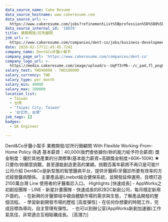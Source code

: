```yaml
---
data_source_name: Cake Resume
data_source_hostname: www.cakeresume.com
data_source_url: >-
  https://www.cakeresume.com/jobs?refinementList%5Bprofession%5D%5B0%5D=engineering_qa-engineer&refinementList%5Bsalary_type%5D=per_month&refinementList%5Bsalary_currency%5D=TWD&range%5Bsalary_range%5D%5Bmax%5D=600000
data_source_internal_id: '18029'
title: 業務開發/診所顧問
job_url: >-
  https://www.cakeresume.com/companies/dent-co/jobs/business-development-clinic-marketing-consultant
date: 2020-02-17T11:45:45.724Z
company_name: Dent&Co牙醫小幫手
company_page_url: 'https://www.cakeresume.com/companies/dent-co'
company_logo_url: >-
  https://media.cakeresume.com/image/upload/s--UqP73rMk--/c_pad,fl_png8,h_200,w_200/v1634458833/d9yx44r3dppkueg8ibqz.png
salary_text: TWD40000 - TWD100000
salary_currency: TWD
salary_type: per_month
salary_min: 40000
salary_max: 100000
location_list:
  - Taiwan
  - 台灣
  - 'Taipei City, Taiwan'
  - '台北市, 台灣'
job_tags: []
badges:
  - QA Engineer

---
```


Dent&Co牙醫小幫手 業務開發/診所行銷顧問 With Flexible Working-From-Home Policy 待遇 基本薪資：40,000(我們會依據你/妳的能力給予符合薪資) 獎金制度：優於其他產業的分潤標準(基本能力薪資+高額獎金制度=60K~100K) ★只要你/妳願意挑戰，甚至還能創造更高的業績。挑戰百萬年薪將不再只是可能!!! 公司介紹 Dent&Co是新型態的智慧醫病平台，提供牙醫師/牙醫診所更有效率的方式經營醫病關係。 主要產品是Linebot結合健保系統，並開發延伸運用，目標打造2100萬台灣 Line 使用者的牙醫看診入口。 Highlights [快速成長] - AppWorks之初創投團隊 - LINE - 新星計畫團隊 - 快速成長的B2B2C新創公司，每月穩定新用戶簽約。 - 在新興的牙醫領域中親自體驗市場的需求與生態，了解產品開發的整個流程。 - 學習新創開發市場的歷程 [高度彈性] - 在任何你想要的時間工作，完成目標為導向，自主管理有彈性。 - 也可以到辦公室(AppWorks新創加速器)工作氣氛佳，非常適合互相砥礪成長。 [高潛力] 